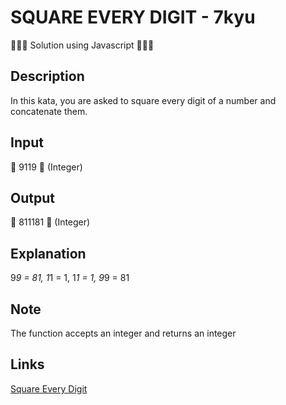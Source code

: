 # SQUARE EVERY DIGIT - 7kyu

👨🏻‍💻 Solution using Javascript 👨🏻‍💻

## Description

In this kata, you are asked to square every digit of a number and concatenate them.

## Input

🥚 9119 🥚 (Integer)

## Output

🐣 811181 🐣 (Integer)

## Explanation

9*9 = 81, 1*1 = 1, 1*1 = 1, 9*9 = 81

## Note

The function accepts an integer and returns an integer

## Links

[Square Every Digit](https://www.codewars.com/kata/546e2562b03326a88e000020)
